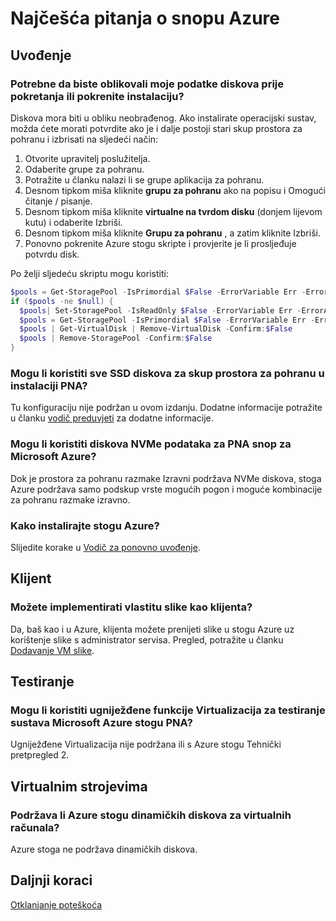 <properties
    pageTitle="Najčešća pitanja o snopu Azure | Microsoft Azure"
    description="Azure stogu najčešća pitanja."
    services="azure-stack"
    documentationCenter=""
    authors="HeathL17"
    manager="byronr"
    editor=""/>

<tags
    ms.service="azure-stack"
    ms.workload="na"
    ms.tgt_pltfrm="na"
    ms.devlang="na"
    ms.topic="article"
    ms.date="10/13/2016"
    ms.author="helaw"/>

# <a name="frequently-asked-questions-for-azure-stack"></a>Najčešća pitanja o snopu Azure

## <a name="deployment"></a>Uvođenje

### <a name="do-i-need-to-format-my-data-disks-before-starting-or-restarting-an-installation"></a>Potrebne da biste oblikovali moje podatke diskova prije pokretanja ili pokrenite instalaciju?

Diskova mora biti u obliku neobrađenog. Ako instalirate operacijski sustav, možda ćete morati potvrdite ako je i dalje postoji stari skup prostora za pohranu i izbrisati na sljedeći način:

1. Otvorite upravitelj poslužitelja.
2. Odaberite grupe za pohranu.
3. Potražite u članku nalazi li se grupe aplikacija za pohranu.
4. Desnom tipkom miša kliknite **grupu za pohranu** ako na popisu i Omogući čitanje / pisanje.
5. Desnom tipkom miša kliknite **virtualne na tvrdom disku** (donjem lijevom kutu) i odaberite Izbriši.
6. Desnom tipkom miša kliknite **Grupu za pohranu** , a zatim kliknite Izbriši.
7. Ponovno pokrenite Azure stogu skripte i provjerite je li prosljeđuje potvrdu disk.

Po želji sljedeću skriptu mogu koristiti:

```PowerShell
$pools = Get-StoragePool -IsPrimordial $False -ErrorVariable Err -ErrorAction SilentlyContinue
if ($pools -ne $null) {
  $pools| Set-StoragePool -IsReadOnly $False -ErrorVariable Err -ErrorAction SilentlyContinue
  $pools = Get-StoragePool -IsPrimordial $False -ErrorVariable Err -ErrorAction SilentlyContinue
  $pools | Get-VirtualDisk | Remove-VirtualDisk -Confirm:$False
  $pools | Remove-StoragePool -Confirm:$False
}
```

### <a name="can-i-use-all-ssd-disks-for-the-storage-pool-in-the-poc-installation"></a>Mogu li koristiti sve SSD diskova za skup prostora za pohranu u instalaciji PNA?

Tu konfiguraciju nije podržan u ovom izdanju.  Dodatne informacije potražite u članku [vodič preduvjeti](azure-stack-deploy.md) za dodatne informacije.

### <a name="can-i-use-nvme-data-disks-for-the-microsoft-azure-stack-poc"></a>Mogu li koristiti diskova NVMe podataka za PNA snop za Microsoft Azure?

Dok je prostora za pohranu razmake Izravni podržava NVMe diskova, stoga Azure podržava samo podskup vrste mogućih pogon i moguće kombinacije za pohranu razmake izravno. 

### <a name="how-can-i-reinstall-azure-stack"></a>Kako instalirajte stogu Azure?
Slijedite korake u [Vodič za ponovno uvođenje](azure-stack-redeploy.md).  

## <a name="tenant"></a>Klijent

### <a name="can-i-deploy-my-own-images-as-a-tenant"></a>Možete implementirati vlastitu slike kao klijenta?

Da, baš kao i u Azure, klijenta možete prenijeti slike u stogu Azure uz korištenje slike s administrator servisa. Pregled, potražite u članku [Dodavanje VM slike](azure-stack-add-vm-image.md). 

## <a name="testing"></a>Testiranje

### <a name="can-i-use-nested-virtualization-to-test-the-microsoft-azure-stack-poc"></a>Mogu li koristiti ugniježđene funkcije Virtualizacija za testiranje sustava Microsoft Azure stogu PNA?

Ugniježđene Virtualizacija nije podržana ili s Azure stogu Tehnički pretpregled 2.

## <a name="virtual-machines"></a>Virtualnim strojevima

### <a name="does-azure-stack-support-dynamic-disks-for-virtual-machines"></a>Podržava li Azure stogu dinamičkih diskova za virtualnih računala?

Azure stoga ne podržava dinamičkih diskova.

## <a name="next-steps"></a>Daljnji koraci

[Otklanjanje poteškoća](azure-stack-troubleshooting.md)
